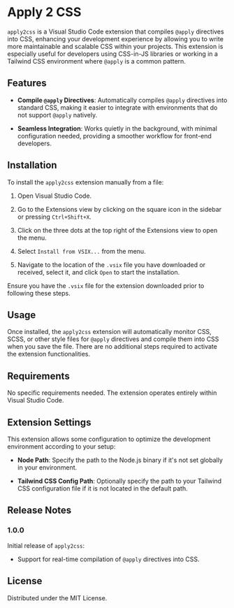 # Apply 2 CSS

`apply2css` is a Visual Studio Code extension that compiles `@apply` directives into CSS, enhancing your development experience by allowing you to write more maintainable and scalable CSS within your projects. This extension is especially useful for developers using CSS-in-JS libraries or working in a Tailwind CSS environment where `@apply` is a common pattern.

## Features

- **Compile `@apply` Directives**: Automatically compiles `@apply` directives into standard CSS, making it easier to integrate with environments that do not support `@apply` natively.

- **Seamless Integration**: Works quietly in the background, with minimal configuration needed, providing a smoother workflow for front-end developers.

## Installation

To install the `apply2css` extension manually from a file:

1. Open Visual Studio Code.

2. Go to the Extensions view by clicking on the square icon in the sidebar or pressing `Ctrl+Shift+X`.

3. Click on the three dots at the top right of the Extensions view to open the menu.

4. Select `Install from VSIX...` from the menu.

5. Navigate to the location of the `.vsix` file you have downloaded or received, select it, and click `Open` to start the installation.

Ensure you have the `.vsix` file for the extension downloaded prior to following these steps.

## Usage

Once installed, the `apply2css` extension will automatically monitor CSS, SCSS, or other style files for `@apply` directives and compile them into CSS when you save the file. There are no additional steps required to activate the extension functionalities.

## Requirements

No specific requirements needed. The extension operates entirely within Visual Studio Code.

## Extension Settings

This extension allows some configuration to optimize the development environment according to your setup:

- **Node Path**: Specify the path to the Node.js binary if it's not set globally in your environment.

- **Tailwind CSS Config Path**: Optionally specify the path to your Tailwind CSS configuration file if it is not located in the default path.

## Release Notes

### 1.0.0

Initial release of `apply2css`:

- Support for real-time compilation of `@apply` directives into CSS.

## License

Distributed under the MIT License.
